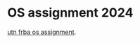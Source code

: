# OS assignment 2024

[utn frba os assignment](https://docs.google.com/document/d/1-AqFTroovEMcA1BfC2rriB5jsLE6SUa4mbcAox1rPec/).
